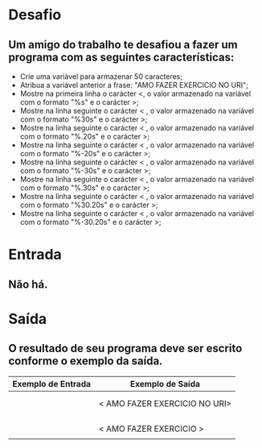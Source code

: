 # Desafio 
## Um amigo do trabalho te desafiou a fazer um programa com as seguintes características:

- Crie uma variável para armazenar 50 caracteres;
- Atribua a variável anterior a frase: "AMO FAZER EXERCICIO NO URI";
- Mostre na primeira linha o carácter <, o valor armazenado na variável com o formato "%s" e o carácter >;
- Mostre na linha seguinte o carácter < , o valor armazenado na variável com o formato "%30s" e o carácter >;
- Mostre na linha seguinte o carácter < , o valor armazenado na variável com o formato "%.20s" e o carácter >;
- Mostre na linha seguinte o carácter < , o valor armazenado na variável com o formato "%-20s" e o carácter >;
- Mostre na linha seguinte o carácter < , o valor armazenado na variável com o formato "%-30s" e o carácter >;
- Mostre na linha seguinte o carácter < , o valor armazenado na variável com o formato "%.30s" e o carácter >;
- Mostre na linha seguinte o carácter < , o valor armazenado na variável com o formato "%30.20s" e o carácter >;
- Mostre na linha seguinte o carácter < , o valor armazenado na variável com o formato "%-30.20s" e o carácter >;

# Entrada
## Não há.

# Saída
## O resultado de seu programa deve ser escrito conforme o exemplo da saída.

 
| Exemplo de Entrada |        Exemplo de Saída            |
|--------------------|------------------------------------|
|                    |<AMO FAZER EXERCICIO NO URI>        |
|                    |<AMO FAZER EXERCICIO >              |
|                    |<    AMO FAZER EXERCICIO NO URI>    |
|                    |<AMO FAZER EXERCICIO >              |
|                    |<AMO FAZER EXERCICIO NO URI>        |
|                    |<AMO FAZER EXERCICIO NO URI    >    |
|                    |<AMO FAZER EXERCICIO NO URI>        |
|                    |  <          AMO FAZER EXERCICIO >  |
|                    | <AMO FAZER EXERCICIO         >     |







